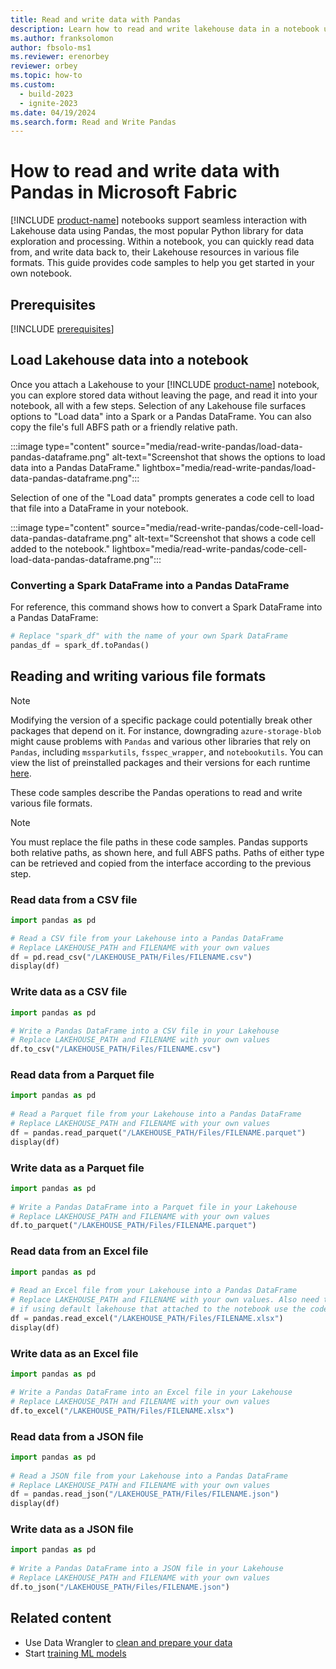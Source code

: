 ```yaml
---
title: Read and write data with Pandas
description: Learn how to read and write lakehouse data in a notebook using Pandas, a popular Python library for data exploration and processing.
ms.author: franksolomon
author: fbsolo-ms1
ms.reviewer: erenorbey
reviewer: orbey
ms.topic: how-to
ms.custom:
  - build-2023
  - ignite-2023
ms.date: 04/19/2024
ms.search.form: Read and Write Pandas
---
```


# How to read and write data with Pandas in Microsoft Fabric

[!INCLUDE [product-name](../includes/product-name.md)] notebooks support seamless interaction with Lakehouse data using Pandas, the most popular Python library for data exploration and processing. Within a notebook, you can quickly read data from, and write data back to, their Lakehouse resources in various file formats. This guide provides code samples to help you get started in your own notebook.

## Prerequisites

[!INCLUDE [prerequisites](includes/prerequisites.md)]

## Load Lakehouse data into a notebook

Once you attach a Lakehouse to your [!INCLUDE [product-name](../includes/product-name.md)] notebook, you can explore stored data without leaving the page, and read it into your notebook, all with a few steps. Selection of any Lakehouse file surfaces options to "Load data" into a Spark or a Pandas DataFrame. You can also copy the file's full ABFS path or a friendly relative path.

:::image type="content" source="media/read-write-pandas/load-data-pandas-dataframe.png" alt-text="Screenshot that shows the options to load data into a Pandas DataFrame." lightbox="media/read-write-pandas/load-data-pandas-dataframe.png":::

Selection of one of the "Load data" prompts generates a code cell to load that file into a DataFrame in your notebook.

:::image type="content" source="media/read-write-pandas/code-cell-load-data-pandas-dataframe.png" alt-text="Screenshot that shows a code cell added to the notebook." lightbox="media/read-write-pandas/code-cell-load-data-pandas-dataframe.png":::

### Converting a Spark DataFrame into a Pandas DataFrame

For reference, this command shows how to convert a Spark DataFrame into a Pandas DataFrame:

```Python
# Replace "spark_df" with the name of your own Spark DataFrame
pandas_df = spark_df.toPandas() 
```

## Reading and writing various file formats
> [!NOTE]
> Modifying the version of a specific package could potentially break other packages that depend on it. For instance, downgrading `azure-storage-blob` might cause problems with `Pandas` and various other libraries that rely on `Pandas`, including `mssparkutils`, `fsspec_wrapper`, and `notebookutils`.
> You can view the list of preinstalled packages and their versions for each runtime [here](../data-engineering/runtime.md).

These code samples describe the Pandas operations to read and write various file formats.

> [!NOTE]
> You must replace the file paths in these code samples. Pandas supports both relative paths, as shown here, and full ABFS paths. Paths of either type can be retrieved and copied from the interface according to the previous step.



### Read data from a CSV file

```Python
import pandas as pd

# Read a CSV file from your Lakehouse into a Pandas DataFrame
# Replace LAKEHOUSE_PATH and FILENAME with your own values
df = pd.read_csv("/LAKEHOUSE_PATH/Files/FILENAME.csv")
display(df)
```

### Write data as a CSV file

```Python
import pandas as pd 

# Write a Pandas DataFrame into a CSV file in your Lakehouse
# Replace LAKEHOUSE_PATH and FILENAME with your own values
df.to_csv("/LAKEHOUSE_PATH/Files/FILENAME.csv") 
```

### Read data from a Parquet file

```Python
import pandas as pd 
 
# Read a Parquet file from your Lakehouse into a Pandas DataFrame
# Replace LAKEHOUSE_PATH and FILENAME with your own values
df = pandas.read_parquet("/LAKEHOUSE_PATH/Files/FILENAME.parquet") 
display(df)
```

### Write data as a Parquet file

```Python
import pandas as pd 
 
# Write a Pandas DataFrame into a Parquet file in your Lakehouse
# Replace LAKEHOUSE_PATH and FILENAME with your own values
df.to_parquet("/LAKEHOUSE_PATH/Files/FILENAME.parquet") 
```

### Read data from an Excel file

```Python
import pandas as pd 
 
# Read an Excel file from your Lakehouse into a Pandas DataFrame
# Replace LAKEHOUSE_PATH and FILENAME with your own values. Also need to add correct filepath after Files/ if file is placed in different folders
# if using default lakehouse that attached to the notebook use the code to replace below: df = pandas.read_excel("/lakehouse/default/Files/FILENAME.xlsx") 
df = pandas.read_excel("/LAKEHOUSE_PATH/Files/FILENAME.xlsx") 
display(df) 
```

### Write data as an Excel file

```Python
import pandas as pd 

# Write a Pandas DataFrame into an Excel file in your Lakehouse
# Replace LAKEHOUSE_PATH and FILENAME with your own values
df.to_excel("/LAKEHOUSE_PATH/Files/FILENAME.xlsx") 
```

### Read data from a JSON file

```Python
import pandas as pd 
 
# Read a JSON file from your Lakehouse into a Pandas DataFrame
# Replace LAKEHOUSE_PATH and FILENAME with your own values
df = pandas.read_json("/LAKEHOUSE_PATH/Files/FILENAME.json") 
display(df) 
```

### Write data as a JSON file

```Python
import pandas as pd 
 
# Write a Pandas DataFrame into a JSON file in your Lakehouse
# Replace LAKEHOUSE_PATH and FILENAME with your own values
df.to_json("/LAKEHOUSE_PATH/Files/FILENAME.json") 
```

## Related content

- Use Data Wrangler to [clean and prepare your data](data-wrangler.md)
- Start [training ML models](model-training-overview.md)
